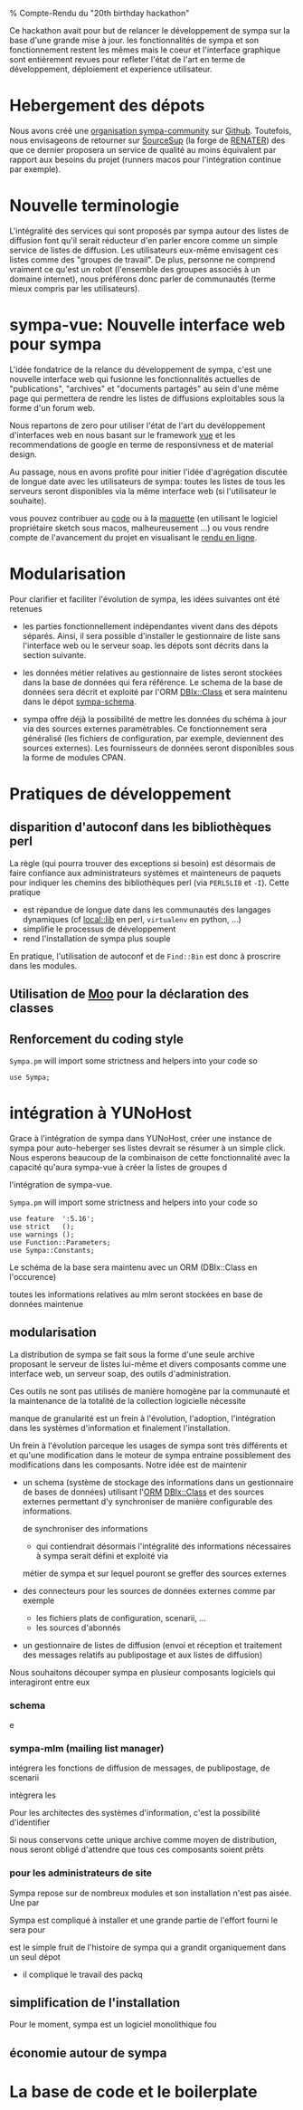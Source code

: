 % Compte-Rendu du "20th birthday hackathon"

Ce hackathon avait pour but de relancer le développement de sympa sur la base d'une grande mise
à jour. les fonctionnalités de sympa et son fonctionnement restent les mêmes mais le coeur et l'interface graphique sont entièrement revues pour refleter l'état de l'art en terme de développement, déploiement et experience utilisateur.

# Hebergement des dépots

Nous avons créé
une [organisation sympa-community](https://github.com/sympa-community/)
sur [Github](https://github.com/). Toutefois, nous envisageons de retourner
sur [SourceSup](http://sourcesup.renater.fr/) (la forge de [RENATER](http://renater.fr/))
des que ce dernier proposera un service de qualité au moins équivalent par
rapport aux besoins du projet (runners macos pour l'intégration continue par
exemple).

# Nouvelle terminologie

L'intégralité des services qui sont proposés par sympa autour des listes de
diffusion font qu'il serait réducteur d'en parler encore comme un simple
service de listes de diffusion. Les utilisateurs eux-même envisagent ces listes
comme des "groupes de travail". De plus, personne ne comprend vraiment ce qu'est un robot
(l'ensemble des groupes associés à un domaine internet), nous préférons donc
parler de communautés (terme mieux compris par les utilisateurs).

# sympa-vue: Nouvelle interface web pour sympa

L'idée fondatrice de la relance du développement de sympa, c'est une nouvelle interface web
qui fusionne les fonctionnalités actuelles de "publications", "archives" et
"documents partagés" au sein d'une même page qui permettera de rendre les
listes de diffusions exploitables sous la forme d'un forum web.

Nous repartons de zero pour utiliser l'état de l'art du devéloppement d'interfaces web
en nous basant sur le framework [vue](https://vuejs.org/) et les
recommendations de google en terme de responsivness et de material design.

Au passage, nous en avons profité pour initier l'idée d'agrégation discutée de
longue date avec les utilisateurs de sympa: toutes les listes de tous les
serveurs seront disponibles via la même interface web (si l'utilisateur le
souhaite).

vous pouvez contribuer au [code](https://github.com/sympa-community/sympa-vue/)
ou à la [maquette](https://github.com/sympa-community/sympa-design)
(en utilisant le logiciel propriétaire sketch sous macos, malheureusement ...)
ou vous rendre compte de l'avancement du projet en visualisant le
[rendu en ligne](http://sympa-vue.surge.sh/).

# Modularisation

Pour clarifier et faciliter l'évolution de sympa, les idées suivantes ont été retenues

* les parties fonctionnellement indépendantes vivent dans des dépots séparés.
  Ainsi, il sera possible d'installer le gestionnaire de liste sans l'interface
  web ou le serveur soap. les dépots sont décrits dans la section suivante.

* les données métier relatives au gestionnaire de listes
  seront stockées dans la base de données
  qui fera référence. Le schema de la base de données sera décrit et exploité par l'ORM
  [DBIx::Class](https://metacpan.org/pod/DBIx::Class) et sera maintenu dans le dépot
  [sympa-schema](https://github.com/sympa-community/sympa-schema).

* sympa offre déjà la possibilité de mettre les données du schéma à jour
  via des sources externes paramètrables. Ce fonctionnement sera généralisé
  (les fichiers de configuration, par exemple, deviennent des sources externes).
  Les fournisseurs de données seront disponibles sous la forme de modules CPAN.

# Pratiques de développement

## disparition d'autoconf dans les bibliothèques perl

La règle (qui pourra trouver des exceptions si besoin) est désormais de faire
confiance aux administrateurs systèmes et mainteneurs de paquets pour indiquer
les chemins des bibliothèques perl (via `PERL5LIB` et `-I`). Cette pratique

* est répandue de longue date dans les communautés des langages dynamiques
  (cf [local::lib](https://metacpan.org/pod/local::lib) en perl, `virtualenv` en python, ...)
* simplifie le processus de développement
* rend l'installation de sympa plus souple

En pratique, l'utilisation de autoconf et de `Find::Bin` est donc à proscrire
dans les modules.

## Utilisation de [Moo](https://metacpan.org/pod/Moo) pour la déclaration des classes

## Renforcement du coding style



`Sympa.pm` will import some strictness and helpers into your code so

    use Sympa;


# intégration à YUNoHost

Grace à l'intégration de sympa dans YUNoHost, créer une instance de sympa pour
auto-heberger ses listes devrait se résumer à un simple click. Nous esperons beaucoup de la combinaison de cette fonctionnalité avec la capacité qu'aura sympa-vue à créer la listes de groupes d

l'intégration de sympa-vue.




`Sympa.pm` will import some strictness and helpers into your code so


    use feature  ':5.16';
    use strict   ();
    use warnings ();
    use Function::Parameters;
    use Sympa::Constants;



  Le schéma de la base sera maintenu avec un ORM
  (DBIx::Class en l'occurence)



toutes les informations relatives au mlm seront stockées en base de données
  maintenue




## modularisation

La distribution de sympa se fait sous la forme d'une seule archive proposant
le serveur de listes lui-même et divers composants comme une interface web,
un serveur soap, des outils d'administration.

Ces outils ne sont pas utilisés de manière homogène par la communauté et
la maintenance de la totalité de la collection logicielle nécessite 


manque de granularité est un frein à l'évolution, l'adoption, l'intégration
dans les systèmes d'information et finalement l'installation.

Un frein à l'évolution parceque les usages de sympa sont très différents et
et qu'une modification dans le moteur de sympa entraine possiblement des
modifications dans les composants. Notre idée est de maintenir

* un schema (système de stockage des informations dans un gestionnaire de bases de données)
  utilisant l'[ORM](https://en.wikipedia.org/wiki/Object-relational_mapping)
  [DBIx::Class](https://metacpan.org/pod/DBIx::Class) et des sources externes permettant
  d'y synchroniser de manière configurable des informations.

  de synchroniser des informations
  * qui contiendrait désormais l'intégralité des informations nécessaires à sympa
    serait défini et exploité via

  métier de sympa et sur lequel
  pouront se greffer des sources externes


* des connecteurs pour les sources de données externes comme par exemple
  * les fichiers plats de configuration, scenarii, ...
  * les sources d'abonnés


* un gestionnaire de listes de diffusion (envoi et réception et traitement
  des messages relatifs au publipostage et aux listes de diffusion)



Nous souhaitons découper sympa en plusieur composants logiciels qui interagiront entre eux

### schema

e


### sympa-mlm (mailing list manager)

intégrera les fonctions de diffusion de messages, de publipostage, de scenarii 


intègrera les






Pour les architectes des systèmes d'information, c'est la possibilité d'identifier




Si nous conservons cette unique archive comme moyen de distribution, nous
seront obligé d'attendre que tous ces composants soient prêts





### pour les administrateurs de site

Sympa repose sur de nombreux modules et son installation n'est pas aisée. Une par

Sympa est compliqué à installer et une grande partie de l'effort fourni le sera
pour



est le simple fruit de l'histoire de sympa qui a grandit
organiquement dans un seul dépot 


* il complique le travail des packq


## simplification de l'installation

Pour le moment, sympa est un logiciel monolithique fou

## économie autour de sympa
##

# La base de code et le boilerplate





